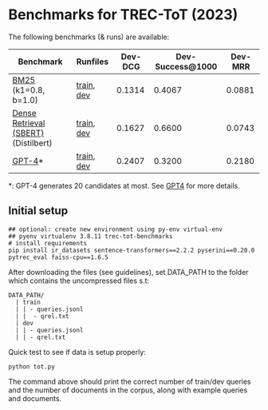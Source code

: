 # Benchmarks for TREC-ToT (2023)

The following benchmarks (& runs) are available:


| Benchmark            | Runfiles | Dev-DCG | Dev-Success@1000 | Dev-MRR  |
|----------------------|----------|----------|-----------------|-------|
| [BM25](BM25.md) (k1=0.8, b=1.0) |  [train](runs/bm25/train.run), [dev](runs/bm25/dev.run)     | 0.1314 |    0.4067 | 0.0881 |
| [Dense Retrieval (SBERT)](DENSE.md) (Distilbert) |  [train](runs/distilbert/train.run), [dev](runs/distilbert/dev.run)  | 0.1627 |  0.6600  |  0.0743 |
| [GPT-4](GPT4.md)* | [train](runs/gpt4/train.run), [dev](runs/gpt4/dev.run) | 0.2407 | 0.3200 | 0.2180 | 

*: GPT-4 generates 20 candidates at most. See [GPT4](GPT4.md) for more details.


## Initial setup 

```
## optional: create new environment using py-env virtual-env
## pyenv virtualenv 3.8.11 trec-tot-benchmarks
# install requirements 
pip install ir_datasets sentence-transformers==2.2.2 pyserini==0.20.0 pytrec_eval faiss-cpu==1.6.5
``` 

After downloading the files (see guidelines), set DATA_PATH to the folder which 
contains the uncompressed files s.t:
```
DATA_PATH/
  | train
  | | - queries.jsonl
  | |  - qrel.txt
  | dev 
  | | - queries.jsonl
  | | - qrel.txt
``` 


Quick test to see if data is setup properly:
```
python tot.py
```
The command above should print the correct number of train/dev queries and the number of documents 
in the corpus, along with example queries and documents.